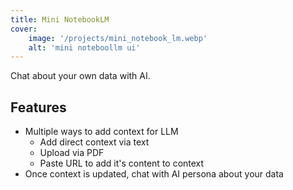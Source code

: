 ```yaml
---
title: Mini NotebookLM
cover:
    image: '/projects/mini_notebook_lm.webp'
    alt: 'mini noteboollm ui'
---
```


Chat about your own data with AI.

## Features

- Multiple ways to add context for LLM
  - Add direct context via text
  - Upload via PDF
  - Paste URL to add it's content to context
- Once context is updated, chat with AI persona about your data

